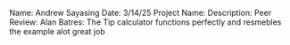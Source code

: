 Name: Andrew Sayasing
Date: 3/14/25
Project Name:
Description:
Peer Review: Alan Batres: The Tip calculator functions perfectly and resmebles the example alot great job
